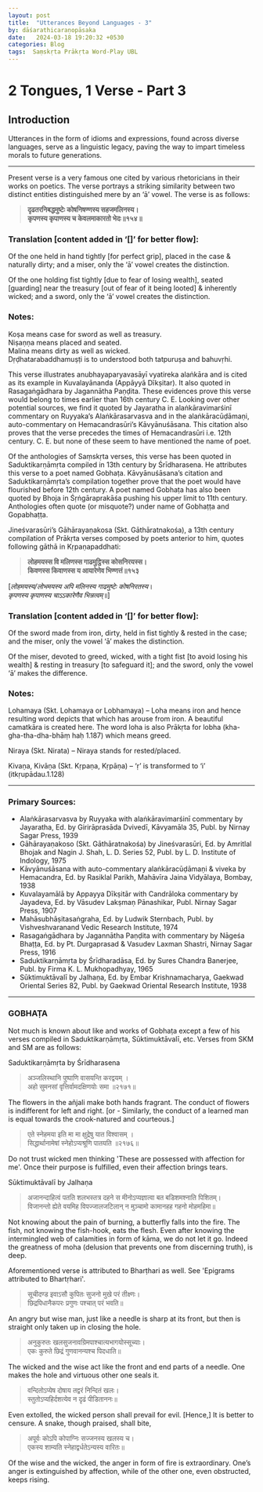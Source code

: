 ```yaml
---
layout: post
title:  "Utterances Beyond Languages - 3"
by: dāśarathicaraṇopāsaka
date:   2024-03-18 19:20:32 +0530
categories: Blog
tags:  Saṃskṛta Prākṛta Word-Play UBL
---
```


# 2 Tongues, 1 Verse - Part 3

## Introduction

Utterances in the form of idioms and expressions, found across diverse languages, serve as a linguistic legacy, paving the way to impart timeless morals to future generations. 
* * *

Present verse is a very famous one cited by various rhetoricians in their works on poetics. The verse portrays a striking similarity between two distinct entities distinguished mere by an ‘ā’ vowel. The verse is as follows:

> **दृढतरनिबद्धमुष्टेः कोषनिषण्णस्य सहजमलिनस्य।** <br>
>  **कृपणस्य कृपाणस्य च केवलमाकारतो भेदः॥१५४॥**

### Translation \[content added in ‘\[\]’ for better flow\]:

Of the one held in hand tightly \[for perfect grip\], placed in the case & naturally dirty; and a miser, only the ‘ā’ vowel creates the distinction.

Of the one holding fist tightly \[due to fear of losing wealth\], seated \[guarding\] near the treasury \[out of fear of it being looted\] & inherently wicked; and a sword, only the ‘ā’ vowel creates the distinction.

### Notes:  
Koṣa means case for sword as well as treasury.  
Niṣaṇṇa means placed and seated.  
Malina means dirty as well as wicked.  
Dṛḍhatarabaddhamuṣṭi is to understood both tatpuruṣa and bahuvṛhi.

This verse illustrates anubhayaparyavasāyī vyatireka alaṅkāra and is cited as its example in Kuvalayānanda (Appāyyā Dīkṣitar). It also quoted in Rasagaṅgādhara by Jagannātha Paṇḍita. These evidences prove this verse would belong to times earlier than 16th century C. E. Looking over other potential sources, we find it quoted by Jayaratha in alaṅkāravimarśinī commentary on Ruyyaka’s Alaṅkārasarvasva and in the alaṅkāracūḍāmaṇi, auto-commentary on Hemacandrasūri’s Kāvyānuśāsana. This citation also proves that the verse precedes the times of Hemacandrasūri i.e. 12th century. C. E. but none of these seem to have mentioned the name of poet.

Of the anthologies of Saṃskṛta verses, this verse has been quoted in Saduktikarṇāmṛta compiled in 13th century by Śrīdharasena. He attributes this verse to a poet named Gobhaṭa. Kāvyānuśāsana’s citation and Saduktikarṇāmṛta’s compilation together prove that the poet would have flourished before 12th century. A poet named Gobhaṭa has also been quoted by Bhoja in Śṛṅgāraprakāśa pushing his upper limit to 11th century. Anthologies often quote (or misquote?) under name of Gobhaṭṭa and Gopabhaṭṭa.

Jineśvarasūri’s Gāhārayaṇakosa (Skt. Gāthāratnakośa), a 13th century compilation of Prākṛta verses composed by poets anterior to him, quotes following gāthā in Kṛpaṇapaddhati:

> **लोहमयस्स वि मलिणस्स गाढमुट्ठिस्स कोसनिरयस्स।**   <br>
**किवणस्स किवाणस्स य आयारेणेव भिण्णत्तं॥१५३**

\[_लोहमयस्य/लोभमयस्य अपि मलिनस्य गाढमुष्टेः कोषनिरतस्य_।  <br>
_कृपणस्य कृपाणस्य चाऽऽकारेणैव भिन्नत्वम्_॥\]

### Translation \[content added in ‘\[\]’ for better flow\]:

Of the sword made from iron, dirty, held in fist tightly & rested in the case; and the miser, only the vowel ‘ā’ makes the distinction.

Of the miser, devoted to greed, wicked, with a tight fist \[to avoid losing his wealth\] & resting in treasury \[to safeguard it\]; and the sword, only the vowel ‘ā’ makes the difference.

### Notes:

Lohamaya (Skt. Lohamaya or Lobhamaya) – Loha means iron and hence resulting word depicts that which has arouse from iron. A beautiful camatkāra is created here. The word loha is also Prākṛta for lobha (kha-gha-tha-dha-bhāṃ haḥ 1.187) which means greed.

Niraya (Skt. Nirata) – Niraya stands for rested/placed.

Kivaṇa, Kivāṇa (Skt. Kṛpaṇa, Kṛpāṇa) – ‘ṛ’ is transformed to ‘i’ (itkṛupādau.1.128)

* * *

### Primary Sources:

*   Alaṅkārasarvasva by Ruyyaka with alaṅkāravimarśinī commentary by Jayaratha, Ed. by Girirāprasāda Dvivedī, Kāvyamāla 35, Publ. by Nirnay Sagar Press, 1939
*   Gāhārayaṇakoso (Skt. Gāthāratnakośa) by Jineśvarasūri, Ed. by Amritlal Bhojak and Nagin J. Shah, L. D. Series 52, Publ. by L. D. Institute of Indology, 1975
*   Kāvyānuśāsana with auto-commentary alaṅkāracūḍāmaṇi & viveka by Hemacandra, Ed. by Rasiklal Parikh, Mahāvīra Jaina Vidyālaya, Bombay, 1938
*   Kuvalayamālā by Appayya Dīkṣitār with Candrāloka commentary by Jayadeva, Ed. by Vāsudev Lakṣmaṇ Pānashikar, Publ. Nirnay Sagar Press, 1907
*   Mahāsubhāṣitasaṅgraha, Ed. by Ludwik Sternbach, Publ. by Vishveshvaranand Vedic Research Institute, 1974
*   Rasagaṅgādhara by Jagannātha Paṇḍita with commentary by Nāgeśa Bhaṭṭa, Ed. by Pt. Durgaprasad & Vasudev Laxman Shastri, Nirnay Sagar Press, 1916
*   Saduktikarṇāmṛta by Śrīdharadāsa, Ed. by Sures Chandra Banerjee, Publ. by Firma K. L. Mukhopadhyay, 1965
*   Sūktimuktāvalī by Jalhaṇa, Ed. by Embar Krishnamacharya, Gaekwad Oriental Series 82, Publ. by Gaekwad Oriental Research Institute, 1938

* * *

### GOBHAṬA

Not much is known about like and works of Gobhaṭa except a few of his verses compiled in Saduktikarṇāmṛta, Sūktimuktāvalī, etc. Verses from SKM and SM are as follows:

Saduktikarṇāmṛta by Śrīdharasena

> अञ्जलिस्थानि पुष्पाणि वासयन्ति करद्वयम् ।   
> अहो सुमनसां वृत्तिर्वामदक्षिणयोः समा ॥२१७१॥

The flowers in the añjali make both hands fragrant. The conduct of flowers is indifferent for left and right. \[or - Similarly, the conduct of a learned man is equal towards the crook-natured and courteous.\]

> एते स्नेहमया इति मा मा क्षुद्रेषु यात विश्वासम् ।  
> सिद्धार्थानामेषां स्नेहोऽप्यश्रूणि पातयति ॥२१७६॥

Do not trust wicked men thinking 'These are possessed with affection for me'. Once their purpose is fulfilled, even their affection brings tears.

Sūktimuktāvalī by Jalhaṇa

> अजानन्दाहित्वं पतति शलभस्तत्र दहने स मीनोऽप्यज्ञात्वा बत बडिशमश्नाति पिशितम्।  
> विजानन्तो ह्येते वयमिह विपज्जालजटिलान् न मुञ्चामो कामानहह गहनो मोहमहिमा॥

Not knowing about the pain of burning, a butterfly falls into the fire. The fish, not knowing the fish-hook, eats the flesh. Even after knowing the intermingled web of calamities in form of kāma, we do not let it go. Indeed the greatness of moha (delusion that prevents one from discerning truth), is deep.

Aforementioned verse is attributed to Bharṭhari as well. See 'Epigrams attributed to Bhartṛhari'.

> सूचीदण्ड इवाऽसौ कुपितः सुजनो मुखे परं तीक्ष्णः।  
> छिद्रपिधानैकपरः प्रगुणः पश्चात् परं भवति॥

An angry but wise man, just like a needle is sharp at its front, but then is straight only taken up in closing the hole.

> अनुकुरुतः खलसुजनावग्रिमपाश्चात्यभागयोस्सूच्याः।  
> एकः कुरुते छिद्रं गुणवानन्यश्च पिदधाति॥

The wicked and the wise act like the front and end parts of a needle. One makes the hole and virtuous other one seals it.

> वन्दितोऽप्येष दोषाय तद्वरं निन्दितं खलः।  
> स्तुतोऽप्यहिर्दशत्येव न दृढं पीडिताननः॥

Even extolled, the wicked person shall prevail for evil. \[Hence,\] It is better to censure. A snake, though praised, shall bite,

> अपूर्वः कोऽपि कोपाग्निः सज्जनस्य खलस्य च।  
> एकस्य शाम्यति स्नेहाद्वर्धतेऽन्यस्य वारितः॥

Of the wise and the wicked, the anger in form of fire is extraordinary. One’s anger is extinguished by affection, while of the other one, even obstructed, keeps rising.

